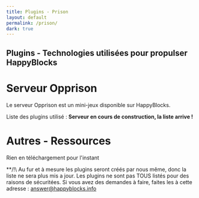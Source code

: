 ```yaml
---
title: Plugins - Prison
layout: default
permalink: /prison/
dark: true
---
```


## Plugins - Technologies utilisées pour propulser HappyBlocks

# Serveur Opprison

Le serveur Opprison est un mini-jeux disponible sur HappyBlocks.

Liste des plugins utilisé :
**Serveur en cours de construction, la liste arrive !**
 
# Autres - Ressources

Rien en téléchargement pour l'instant

**/!\ Au fur et à mesure les plugins seront créés par nous même, donc la liste ne sera plus mis a jour. Les plugins ne sont pas TOUS listés pour des raisons de sécuritées. Si vous avez des demandes à faire, faites les à cette adresse : answer@happyblocks.info